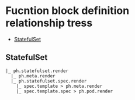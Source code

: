 # Fucntion block definition relationship tress

* [StatefulSet](#statefulset)

<a name='statefulset'></a>
## StatefulSet

```
|_ ph.statefulset.render
  |_ ph.meta.render
  |_ ph.statefulset.spec.render
    |_ spec.template > ph.meta.render
    |_ spec.template.spec > ph.pod.render
```

